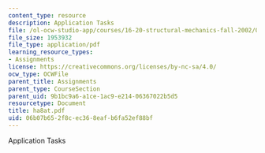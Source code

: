 ```yaml
---
content_type: resource
description: Application Tasks
file: /ol-ocw-studio-app/courses/16-20-structural-mechanics-fall-2002/06b07b652f8cec368eafb6fa52ef88bf_ha8at.pdf
file_size: 1953932
file_type: application/pdf
learning_resource_types:
- Assignments
license: https://creativecommons.org/licenses/by-nc-sa/4.0/
ocw_type: OCWFile
parent_title: Assignments
parent_type: CourseSection
parent_uid: 9b1bc9a6-a1ce-1ac9-e214-06367022b5d5
resourcetype: Document
title: ha8at.pdf
uid: 06b07b65-2f8c-ec36-8eaf-b6fa52ef88bf
---
```

Application Tasks